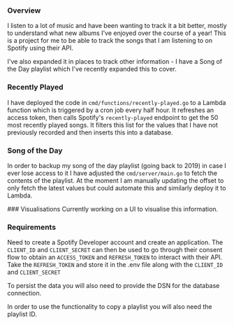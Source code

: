 ### Overview

I listen to a lot of music and have been wanting to track it a bit better, mostly to understand what new albums I've enjoyed over the course of a year!
This is a project for me to be able to track the songs that I am listening to on Spotify using their API.

I've also expanded it in places to track other information - I have a Song of the Day playlist which I've recently expanded this to cover.

### Recently Played

I have deployed the code in `cmd/functions/recently-played.go` to a Lambda function which is triggered by a cron job every half hour.
It refreshes an access token, then calls Spotify's `recently-played` endpoint to get the 50 most recently played songs. It filters this list for the values that I have not previously recorded and then inserts this into a database.

### Song of the Day

In order to backup my song of the day playlist (going back to 2019) in case I ever lose access to it I have adjusted the `cmd/server/main.go` to fetch the contents of the playlist. At the moment I am manually updating the offset to only fetch the latest values but could automate this and similarly deploy it to Lambda.

### Visualisations
Currently working on a UI to visualise this information.

### Requirements
Need to create a Spotify Developer account and create an application. The `CLIENT_ID` and `CLIENT_SECRET` can then be used to go through their consent flow to obtain an `ACCESS_TOKEN` and `REFRESH_TOKEN` to interact with their API. Take the `REFRESH_TOKEN` and store it in the .env file along with the `CLIENT_ID` and `CLIENT_SECRET`

To persist the data you will also need to provide the DSN for the database connection.

In order to use the functionality to copy a playlist you will also need the playlist ID.
